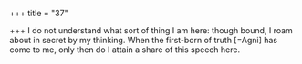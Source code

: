 +++
title = "37"

+++
I do not understand what sort of thing I am here: though bound,  I roam about in secret by my thinking.
When the first-born of truth [=Agni] has come to me, only then do  I attain a share of this speech here.
